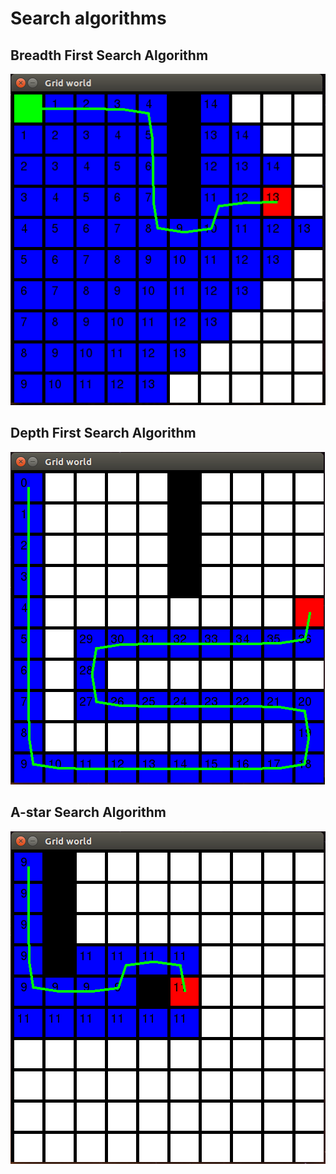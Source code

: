 # Search algorithms

## Breadth First Search Algorithm

![bfs](../images/bfs_visual.png)

## Depth First Search Algorithm

![dfs](../images/dfs_visual.png)

## A-star Search Algorithm

![a-star](../images/a_star_visual.png)
